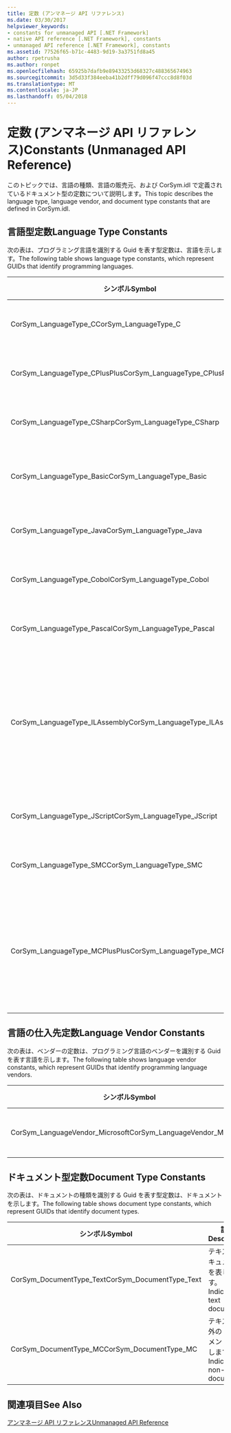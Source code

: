 ```yaml
---
title: 定数 (アンマネージ API リファレンス)
ms.date: 03/30/2017
helpviewer_keywords:
- constants for unmanaged API [.NET Framework]
- native API reference [.NET Framework], constants
- unmanaged API reference [.NET Framework], constants
ms.assetid: 77526f65-b71c-4483-9d19-3a3751fd8a45
author: rpetrusha
ms.author: ronpet
ms.openlocfilehash: 65925b7dafb9e89433253d68327c488365674963
ms.sourcegitcommit: 3d5d33f384eeba41b2dff79d096f47ccc8d8f03d
ms.translationtype: MT
ms.contentlocale: ja-JP
ms.lasthandoff: 05/04/2018
---
```

# <a name="constants-unmanaged-api-reference"></a><span data-ttu-id="59f1f-102">定数 (アンマネージ API リファレンス)</span><span class="sxs-lookup"><span data-stu-id="59f1f-102">Constants (Unmanaged API Reference)</span></span>
<span data-ttu-id="59f1f-103">このトピックでは、言語の種類、言語の販売元、および CorSym.idl で定義されているドキュメント型の定数について説明します。</span><span class="sxs-lookup"><span data-stu-id="59f1f-103">This topic describes the language type, language vendor, and document type constants that are defined in CorSym.idl.</span></span>  
  
## <a name="language-type-constants"></a><span data-ttu-id="59f1f-104">言語型定数</span><span class="sxs-lookup"><span data-stu-id="59f1f-104">Language Type Constants</span></span>  
 <span data-ttu-id="59f1f-105">次の表は、プログラミング言語を識別する Guid を表す型定数は、言語を示します。</span><span class="sxs-lookup"><span data-stu-id="59f1f-105">The following table shows language type constants, which represent GUIDs that identify programming languages.</span></span>  
  
|<span data-ttu-id="59f1f-106">シンボル</span><span class="sxs-lookup"><span data-stu-id="59f1f-106">Symbol</span></span>|<span data-ttu-id="59f1f-107">説明</span><span class="sxs-lookup"><span data-stu-id="59f1f-107">Description</span></span>|  
|------------|-----------------|  
|<span data-ttu-id="59f1f-108">CorSym_LanguageType_C</span><span class="sxs-lookup"><span data-stu-id="59f1f-108">CorSym_LanguageType_C</span></span>|<span data-ttu-id="59f1f-109">C 言語を示します。</span><span class="sxs-lookup"><span data-stu-id="59f1f-109">Indicates the C language.</span></span>|  
|<span data-ttu-id="59f1f-110">CorSym_LanguageType_CPlusPlus</span><span class="sxs-lookup"><span data-stu-id="59f1f-110">CorSym_LanguageType_CPlusPlus</span></span>|<span data-ttu-id="59f1f-111">C++ 言語を示します。</span><span class="sxs-lookup"><span data-stu-id="59f1f-111">Indicates the C++ language.</span></span>|  
|<span data-ttu-id="59f1f-112">CorSym_LanguageType_CSharp</span><span class="sxs-lookup"><span data-stu-id="59f1f-112">CorSym_LanguageType_CSharp</span></span>|<span data-ttu-id="59f1f-113">C# 言語を示します。</span><span class="sxs-lookup"><span data-stu-id="59f1f-113">Indicates the C# language.</span></span>|  
|<span data-ttu-id="59f1f-114">CorSym_LanguageType_Basic</span><span class="sxs-lookup"><span data-stu-id="59f1f-114">CorSym_LanguageType_Basic</span></span>|<span data-ttu-id="59f1f-115">基本的な言語を示します。</span><span class="sxs-lookup"><span data-stu-id="59f1f-115">Indicates the Basic language.</span></span>|  
|<span data-ttu-id="59f1f-116">CorSym_LanguageType_Java</span><span class="sxs-lookup"><span data-stu-id="59f1f-116">CorSym_LanguageType_Java</span></span>|<span data-ttu-id="59f1f-117">Java 言語を示します。</span><span class="sxs-lookup"><span data-stu-id="59f1f-117">Indicates the Java language.</span></span>|  
|<span data-ttu-id="59f1f-118">CorSym_LanguageType_Cobol</span><span class="sxs-lookup"><span data-stu-id="59f1f-118">CorSym_LanguageType_Cobol</span></span>|<span data-ttu-id="59f1f-119">COBOL 言語を示します。</span><span class="sxs-lookup"><span data-stu-id="59f1f-119">Indicates the COBOL language.</span></span>|  
|<span data-ttu-id="59f1f-120">CorSym_LanguageType_Pascal</span><span class="sxs-lookup"><span data-stu-id="59f1f-120">CorSym_LanguageType_Pascal</span></span>|<span data-ttu-id="59f1f-121">Pascal 言語を示します。</span><span class="sxs-lookup"><span data-stu-id="59f1f-121">Indicates the Pascal language.</span></span>|  
|<span data-ttu-id="59f1f-122">CorSym_LanguageType_ILAssembly</span><span class="sxs-lookup"><span data-stu-id="59f1f-122">CorSym_LanguageType_ILAssembly</span></span>|<span data-ttu-id="59f1f-123">Microsoft intermediate language (MSIL) のアセンブリのコードを示します。</span><span class="sxs-lookup"><span data-stu-id="59f1f-123">Indicates the Microsoft intermediate language (MSIL) assembly code.</span></span>|  
|<span data-ttu-id="59f1f-124">CorSym_LanguageType_JScript</span><span class="sxs-lookup"><span data-stu-id="59f1f-124">CorSym_LanguageType_JScript</span></span>|<span data-ttu-id="59f1f-125">JScript 言語を示します。</span><span class="sxs-lookup"><span data-stu-id="59f1f-125">Indicates the JScript language.</span></span>|  
|<span data-ttu-id="59f1f-126">CorSym_LanguageType_SMC</span><span class="sxs-lookup"><span data-stu-id="59f1f-126">CorSym_LanguageType_SMC</span></span>|<span data-ttu-id="59f1f-127">SMC 言語を示します。</span><span class="sxs-lookup"><span data-stu-id="59f1f-127">Indicates the SMC language.</span></span>|  
|<span data-ttu-id="59f1f-128">CorSym_LanguageType_MCPlusPlus</span><span class="sxs-lookup"><span data-stu-id="59f1f-128">CorSym_LanguageType_MCPlusPlus</span></span>|<span data-ttu-id="59f1f-129">C++ 言語の .NET Framework を有効になっていることを示します。</span><span class="sxs-lookup"><span data-stu-id="59f1f-129">Indicates the C++ language enabled for the .NET Framework.</span></span>|  
  
## <a name="language-vendor-constants"></a><span data-ttu-id="59f1f-130">言語の仕入先定数</span><span class="sxs-lookup"><span data-stu-id="59f1f-130">Language Vendor Constants</span></span>  
 <span data-ttu-id="59f1f-131">次の表は、ベンダーの定数は、プログラミング言語のベンダーを識別する Guid を表す言語を示します。</span><span class="sxs-lookup"><span data-stu-id="59f1f-131">The following table shows language vendor constants, which represent GUIDs that identify programming language vendors.</span></span>  
  
|<span data-ttu-id="59f1f-132">シンボル</span><span class="sxs-lookup"><span data-stu-id="59f1f-132">Symbol</span></span>|<span data-ttu-id="59f1f-133">説明</span><span class="sxs-lookup"><span data-stu-id="59f1f-133">Description</span></span>|  
|------------|-----------------|  
|<span data-ttu-id="59f1f-134">CorSym_LanguageVendor_Microsoft</span><span class="sxs-lookup"><span data-stu-id="59f1f-134">CorSym_LanguageVendor_Microsoft</span></span>|<span data-ttu-id="59f1f-135">Microsoft を示します。</span><span class="sxs-lookup"><span data-stu-id="59f1f-135">Indicates Microsoft.</span></span>|  
  
## <a name="document-type-constants"></a><span data-ttu-id="59f1f-136">ドキュメント型定数</span><span class="sxs-lookup"><span data-stu-id="59f1f-136">Document Type Constants</span></span>  
 <span data-ttu-id="59f1f-137">次の表は、ドキュメントの種類を識別する Guid を表す型定数は、ドキュメントを示します。</span><span class="sxs-lookup"><span data-stu-id="59f1f-137">The following table shows document type constants, which represent GUIDs that identify document types.</span></span>  
  
|<span data-ttu-id="59f1f-138">シンボル</span><span class="sxs-lookup"><span data-stu-id="59f1f-138">Symbol</span></span>|<span data-ttu-id="59f1f-139">説明</span><span class="sxs-lookup"><span data-stu-id="59f1f-139">Description</span></span>|  
|------------|-----------------|  
|<span data-ttu-id="59f1f-140">CorSym_DocumentType_Text</span><span class="sxs-lookup"><span data-stu-id="59f1f-140">CorSym_DocumentType_Text</span></span>|<span data-ttu-id="59f1f-141">テキスト ドキュメントを表します。</span><span class="sxs-lookup"><span data-stu-id="59f1f-141">Indicates a text document.</span></span>|  
|<span data-ttu-id="59f1f-142">CorSym_DocumentType_MC</span><span class="sxs-lookup"><span data-stu-id="59f1f-142">CorSym_DocumentType_MC</span></span>|<span data-ttu-id="59f1f-143">テキスト以外のドキュメントを表します。</span><span class="sxs-lookup"><span data-stu-id="59f1f-143">Indicates a non-text document.</span></span>|  
  
## <a name="see-also"></a><span data-ttu-id="59f1f-144">関連項目</span><span class="sxs-lookup"><span data-stu-id="59f1f-144">See Also</span></span>  
 [<span data-ttu-id="59f1f-145">アンマネージ API リファレンス</span><span class="sxs-lookup"><span data-stu-id="59f1f-145">Unmanaged API Reference</span></span>](../../../docs/framework/unmanaged-api/index.md)
